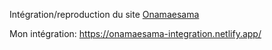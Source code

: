 Intégration/reproduction du site [Onamaesama](https://onamaesama.com/)

Mon intégration: https://onamaesama-integration.netlify.app/
